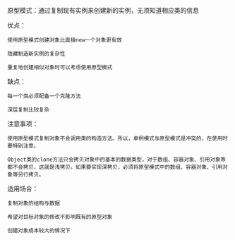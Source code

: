 原型模式：通过复制现有实例来创建新的实例，无须知道相应类的信息

优点：

    使用原型模式创建对象比直接new一个对象更有效
    
    隐藏制造新实例的复杂性
    
    重复地创建相似对象时可以考虑使用原型模式
    
缺点：

    每一个类必须配备一个克隆方法
    
    深层复制比较复杂
    
注意事项：

    使用原型模式复制对象不会调用类的构造方法。所以，单例模式与原型模式是冲突的，在使用时要特别注意。
    
    Object类的clone方法只会拷贝对象中的基本的数据类型，对于数组、容器对象、引用对象等都不会拷贝，这就是浅拷贝。如果要实现深拷贝，必须将原型模式中的数组、容器对象、引用对象等另行拷贝。
    
适用场合：

    复制对象的结构与数据
    
    希望对目标对象的修改不影响既有的原型对象
    
    创建对象成本较大的情况下
